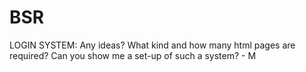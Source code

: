 # BSR
LOGIN SYSTEM:
Any ideas? What kind and how many html pages are required? Can you show me a set-up of such a system? - M
